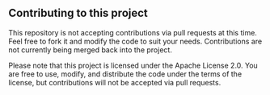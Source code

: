 ## Contributing to this project

This repository is not accepting contributions via pull requests at this time. Feel free to fork it and modify the code to suit your needs. Contributions are not currently being merged back into the project.

Please note that this project is licensed under the Apache License 2.0. You are free to use, modify, and distribute the code under the terms of the license, but contributions will not be accepted via pull requests.
